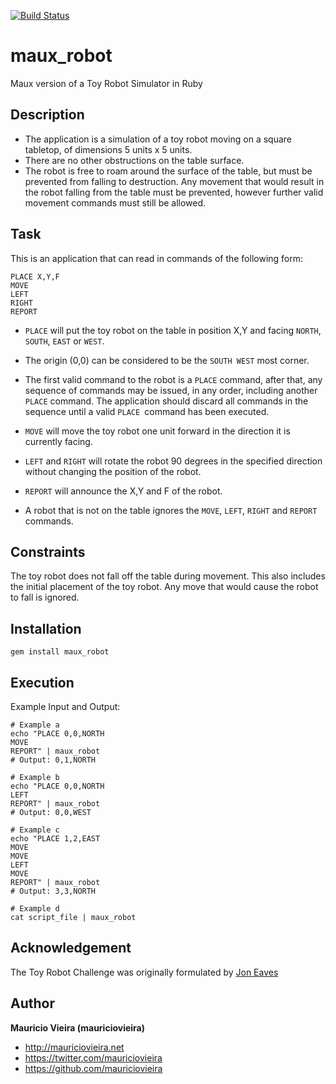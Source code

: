 [![Build Status](https://travis-ci.org/mauriciovieira/maux_robot.svg?branch=master)](https://travis-ci.org/mauriciovieira/maux_robot)

# maux_robot

Maux version of a Toy Robot Simulator in Ruby

## Description

* The application is a simulation of a toy robot moving
on a square tabletop, of dimensions 5 units x 5 units.
* There are no other obstructions on the table surface.
* The robot is free to roam around the surface of the table,
but must be prevented from falling to destruction.
Any movement that would result in the robot falling
from the table must be prevented, however further
valid movement commands must still be allowed.

## Task

This is an application that can read in commands of the following form:

```
PLACE X,Y,F
MOVE
LEFT
RIGHT
REPORT
```

* `PLACE` will put the toy robot on the table in position X,Y
and facing `NORTH`, `SOUTH`, `EAST` or `WEST`.
* The origin (0,0) can be considered to be the `SOUTH WEST` most corner.
* The first valid command to the robot is a `PLACE` command,
after that, any sequence of commands may be issued, in any order,
including another `PLACE` command.
The application should discard all commands in the sequence
until a valid `PLACE `command has been executed.
* `MOVE` will move the toy robot one unit forward
in the direction it is currently facing.
* `LEFT` and `RIGHT` will rotate the robot 90 degrees
in the specified direction
without changing the position of the robot.
* `REPORT` will announce the X,Y and F of the robot.

* A robot that is not on the table ignores the `MOVE`, `LEFT`, `RIGHT` and `REPORT` commands.

## Constraints

The toy robot does not fall off the table during movement.
This also includes the initial placement of the toy robot.
Any move that would cause the robot to fall is ignored.

## Installation

```
gem install maux_robot
```

## Execution

Example Input and Output:

```
# Example a
echo "PLACE 0,0,NORTH
MOVE
REPORT" | maux_robot
# Output: 0,1,NORTH
```


```
# Example b
echo "PLACE 0,0,NORTH
LEFT
REPORT" | maux_robot
# Output: 0,0,WEST
```


```
# Example c
echo "PLACE 1,2,EAST
MOVE
MOVE
LEFT
MOVE
REPORT" | maux_robot
# Output: 3,3,NORTH
```

```
# Example d
cat script_file | maux_robot
```

## Acknowledgement

The Toy Robot Challenge was originally formulated by [Jon Eaves](https://twitter.com/joneaves)

## Author

**Mauricio Vieira (mauriciovieira)**
+ <http://mauriciovieira.net>
+ <https://twitter.com/mauriciovieira>
+ <https://github.com/mauriciovieira>
